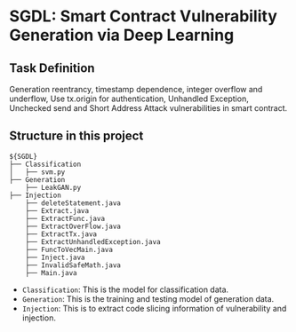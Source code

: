 # SGDL: Smart Contract Vulnerability Generation via Deep Learning

## Task Definition

Generation reentrancy, timestamp dependence, integer overflow and underflow, Use tx.origin for authentication, Unhandled Exception, Unchecked send and Short Address Attack vulnerabilities in smart contract.

## Structure in this project

```
${SGDL}
├── Classification
│   ├── svm.py
├── Generation
    ├── LeakGAN.py
├── Injection
    ├── deleteStatement.java
    ├── Extract.java
    ├── ExtractFunc.java
    ├── ExtractOverFlow.java
    ├── ExtractTx.java
    ├── ExtractUnhandledException.java
    ├── FuncToVecMain.java
    ├── Inject.java
    ├── InvalidSafeMath.java
    ├── Main.java
```

- `Classification`: This is the model for classification data.
- `Generation`: This is the training and testing model of generation data.
- `Injection`: This is to extract code slicing information of vulnerability and injection.
